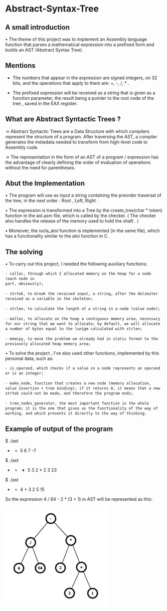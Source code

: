 # Abstract-Syntax-Tree

## A small introduction

• The theme of this project was to implement an Assembly language function that parses a mathematical expression into a prefixed form and builds an AST (Abstract Syntax Tree).

## Mentions 

- The numbers that appear in the expression are signed integers, on 32 bits, and the operations that apply to them are: +, -, /, * . 

- The prefixed expression will be received as a string that is given as a function parameter, the result being a pointer to the root node of the tree , saved in the EAX register.

## What are Abstract Syntactic Trees ?

-> Abstract Syntactic Trees are a Data Structure with which compilers represent the structure of a program. After traversing the AST, a compiler generates the metadata needed to transform from high-level code to Assembly code.

-> The representation in the form of an AST of a program / expression has the advantage of clearly defining the order of evaluation of operations without the need for parentheses.


## Abut the Implementation

• The program will use as input a string containing the preorder traversal of the tree, in the next order : Root , Left, Right .

• The expression is transformed into a Tree by the create_tree(char * token) function in the ast.asm file, which is called by the checker. 
 ( The checker also handles the release of the memory used to hold the shaft . )

• Moreover, the iocla_atoi function is implemented (in the same file), which has a functionality similar to the atoi function in C.
## The solving 

• To carry out this project, I needed the following auxiliary functions:

    - calloc, through which I allocated memory on the heap for a node (each node in
    part, obviously);
    
    - strtok, to break the received input, a string, after the delimiter  received as a variable in the skeleton;
    
    - strlen, to calculate the length of a string in a node (value node);
    
    - malloc, to allocate on the heap a contiguous memory area, necessary for our string that we want to allocate; by default, we will allocate a number of bytes equal to the lunigm calculated with strlen;
    
    - memcpy, to move the problem we already had in static format to the previously allocated heap memory area;

• To solve the project , I've also used other functions, implemented by this personal data, such as:
 
    - is_operand, which checks if a value in a node represents an operand or is an integer;
    
    - make_node, function that creates a new node (memory allocation, value insertion + tree binding); if it returns 0, it means that a new strtok could not be made, and therefore the program ends;
    
    - tree_nodes_generator, the most important function in the whole program; it is the one that gives us the functionality of the way of working, and which presents it directly to the way of thinking.
    
   ## Example of output of the program
   
$ ./ast
* -  5 6 7
-7

$ ./ast
+ + * 5 3 2 * 2 3 
23

$ ./ast 
- * 4 + 3 2 5
15

So the expression  4 / 64 - 2 * (3 + 1) in AST will be represented as this: 


![](AST.JPG)
